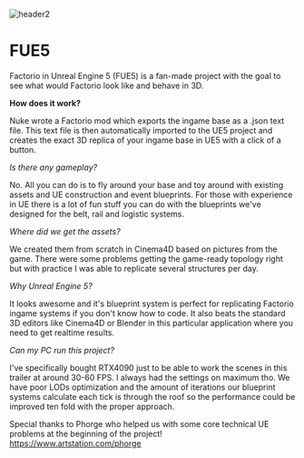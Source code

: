 ![header2](https://user-images.githubusercontent.com/127543827/235319284-d7505107-d0af-4275-a5be-f65301345823.jpg)
# FUE5
Factorio in Unreal Engine 5 (FUE5) is a fan-made project with the goal to see what would Factorio look like and behave in 3D.

**How does it work?**

Nuke wrote a Factorio mod which exports the ingame base as a .json text file. This text file is then automatically imported to the UE5 project and creates the exact 3D replica of your ingame base in UE5 with a click of a button.

*Is there any gameplay?*

No. All you can do is to fly around your base and toy around with existing assets and UE construction and event blueprints. For those with experience in UE there is a lot of fun stuff you can do with the blueprints we've designed for the belt, rail and logistic systems.

*Where did we get the assets?*

We created them from scratch in Cinema4D based on pictures from the game. There were some problems getting the game-ready topology right but with practice I was able to replicate several structures per day.

*Why Unreal Engine 5?*

It looks awesome and it's blueprint system is perfect for replicating Factorio ingame systems if you don't know how to code. It also beats the standard 3D editors like Cinema4D or Blender in this particular application where you need to get realtime results.

*Can my PC run this project?*

I've specifically bought RTX4090 just to be able to work the scenes in this trailer at around 30-60 FPS. I always had the settings on maximum tho. We have poor LODs optimization and the amount of iterations our blueprint systems calculate each tick is through the roof so the performance could be improved ten fold with the proper approach.

Special thanks to Phorge who helped us with some core technical UE problems at the beginning of the project! https://www.artstation.com/phorge
